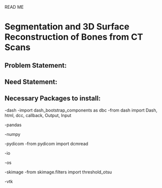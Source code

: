 READ ME


# Segmentation and 3D Surface Reconstruction of Bones from CT Scans


## Problem Statement:

## Need Statement:


## Necessary Packages to install:
-dash 
  -import dash_bootstrap_components as dbc
  -from dash import Dash, html, dcc, callback, Output, Input
  
-pandas

-numpy

-pydicom
  -from pydicom import dcmread
  
-io

-os

-skimage
  -from skimage.filters import threshold_otsu
  
-vtk
